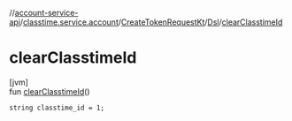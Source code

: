 //[account-service-api](../../../../index.md)/[classtime.service.account](../../index.md)/[CreateTokenRequestKt](../index.md)/[Dsl](index.md)/[clearClasstimeId](clear-classtime-id.md)

# clearClasstimeId

[jvm]\
fun [clearClasstimeId](clear-classtime-id.md)()

<code>string classtime_id = 1;</code>
